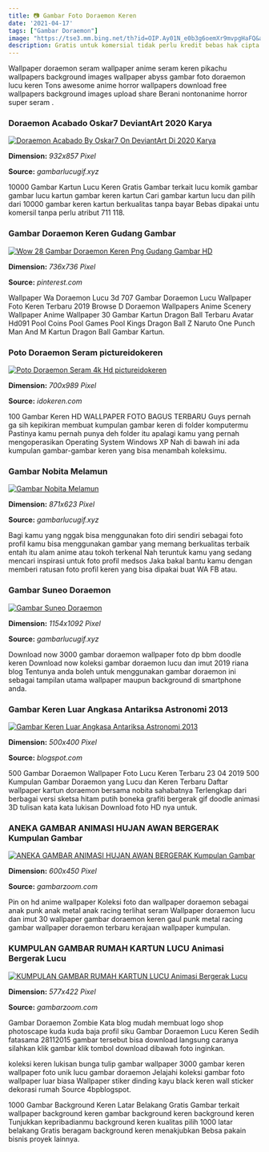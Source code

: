 ```yaml
---
title: 📷 Gambar Foto Doraemon Keren
date: '2021-04-17'
tags: ["Gambar Doraemon"]
image: "https://tse3.mm.bing.net/th?id=OIP.Ay01N_e0b3g6oemXr9mvpgHaFQ&amp;pid=15.1"
description: Gratis untuk komersial tidak perlu kredit bebas hak cipta Penjelasan lengkap seputar gambar doraemon seram keren terbaru 2020 yang bisa digunakan untuk foto 
---
```




Wallpaper doraemon seram wallpaper anime seram keren pikachu wallpapers background images wallpaper abyss gambar foto doraemon lucu keren Tons awesome anime horror wallpapers download free wallpapers background images upload share Berani nontonanime horror super seram .



### Doraemon Acabado Oskar7 DeviantArt 2020 Karya 

[![Doraemon Acabado By Oskar7 On DeviantArt Di 2020  Karya ](https://www.gambarlucugif.xyz/wp-content/uploads/2020/05/Doraemon-Acabado-by-oskar7-on-DeviantArt-di-2020-Karya-seni-3d-....jpg)](https://www.gambarlucugif.xyz/wp-content/uploads/2020/05/Doraemon-Acabado-by-oskar7-on-DeviantArt-di-2020-Karya-seni-3d-....jpg)


**Dimension:** _932x857 Pixel_ 

**Source:** _gambarlucugif.xyz_ 


10000 Gambar Kartun Lucu Keren Gratis Gambar terkait lucu komik gambar gambar lucu kartun gambar keren kartun Cari gambar kartun lucu dan pilih dari 10000 gambar keren kartun berkualitas tanpa bayar Bebas dipakai untu komersil tanpa perlu atribut 711 118.


###  Gambar Doraemon Keren Gudang Gambar 

[![Wow 28 Gambar Doraemon Keren Png  Gudang Gambar HD ](https://i.pinimg.com/736x/59/2b/ab/592babb8413ba915e2581d84a1bf5e5c.jpg)](https://i.pinimg.com/736x/59/2b/ab/592babb8413ba915e2581d84a1bf5e5c.jpg)


**Dimension:** _736x736 Pixel_ 

**Source:** _pinterest.com_ 


Wallpaper Wa Doraemon Lucu 3d 707 Gambar Doraemon Lucu Wallpaper Foto Keren Terbaru 2019 Browse D Doraemon Wallpapers Anime Scenery Wallpaper Anime Wallpaper 30 Gambar Kartun Dragon Ball Terbaru Avatar Hd091 Pool Coins Pool Games Pool Kings Dragon Ball Z Naruto One Punch Man And M Kartun Dragon Ball Gambar Kartun.


### Poto Doraemon Seram pictureidokeren

[![Poto Doraemon Seram 4k Hd  pictureidokeren](https://i.pinimg.com/originals/57/e5/cf/57e5cff4691e85b72c064747d6e9d64e.png)](https://i.pinimg.com/originals/57/e5/cf/57e5cff4691e85b72c064747d6e9d64e.png)


**Dimension:** _700x989 Pixel_ 

**Source:** _idokeren.com_ 


100 Gambar Keren HD WALLPAPER FOTO BAGUS TERBARU Guys pernah ga sih kepikiran membuat kumpulan gambar keren di folder komputermu Pastinya kamu pernah punya deh folder itu apalagi kamu yang pernah mengoperasikan Operating System Windows XP Nah di bawah ini ada kumpulan gambar-gambar keren yang bisa menambah koleksimu.


### Gambar Nobita Melamun

[![Gambar Nobita Melamun](https://www.gambarlucugif.xyz/wp-content/uploads/2020/05/75-Gambar-Doraemon-Keren-Lucu-Sedih-3D-HD-Terbaru-Wallpaper-8.jpg)](https://www.gambarlucugif.xyz/wp-content/uploads/2020/05/75-Gambar-Doraemon-Keren-Lucu-Sedih-3D-HD-Terbaru-Wallpaper-8.jpg)


**Dimension:** _871x623 Pixel_ 

**Source:** _gambarlucugif.xyz_ 


Bagi kamu yang nggak bisa menggunakan foto diri sendiri sebagai foto profil kamu bisa menggunakan gambar yang memang berkualitas terbaik entah itu alam anime atau tokoh terkenal Nah teruntuk kamu yang sedang mencari inspirasi untuk foto profil medsos Jaka bakal bantu kamu dengan memberi ratusan foto profil keren yang bisa dipakai buat WA FB atau.


### Gambar Suneo Doraemon

[![Gambar Suneo Doraemon](https://www.gambarlucugif.xyz/wp-content/uploads/2020/05/Suneo-Doraemon-foto-40388328-Fanpop.jpg)](https://www.gambarlucugif.xyz/wp-content/uploads/2020/05/Suneo-Doraemon-foto-40388328-Fanpop.jpg)


**Dimension:** _1154x1092 Pixel_ 

**Source:** _gambarlucugif.xyz_ 


Download now 3000 gambar doraemon wallpaper foto dp bbm doodle keren Download now koleksi gambar doraemon lucu dan imut 2019 riana blog Tentunya anda boleh untuk menggunakan gambar doraemon ini sebagai tampilan utama wallpaper maupun background di smartphone anda.


### Gambar Keren Luar Angkasa Antariksa Astronomi 2013 

[![Gambar Keren Luar Angkasa Antariksa Astronomi 2013 ](http://1.bp.blogspot.com/_HEjoNp_qRz8/TSsJdck3bgI/AAAAAAAAJeA/oLFuRhwgPm8/s1600/Best+Space+And+Planets+Wallpapers+%25288%2529.jpg)](http://1.bp.blogspot.com/_HEjoNp_qRz8/TSsJdck3bgI/AAAAAAAAJeA/oLFuRhwgPm8/s1600/Best+Space+And+Planets+Wallpapers+%25288%2529.jpg)


**Dimension:** _500x400 Pixel_ 

**Source:** _blogspot.com_ 


500 Gambar Doraemon Wallpaper Foto Lucu Keren Terbaru 23 04 2019 500 Kumpulan Gambar Doraemon yang Lucu dan Keren Terbaru Daftar wallpaper kartun doraemon bersama nobita sahabatnya Terlengkap dari berbagai versi sketsa hitam putih boneka grafiti bergerak gif doodle animasi 3D tulisan kata kata lukisan Download foto HD nya untuk.


### ANEKA GAMBAR ANIMASI HUJAN AWAN BERGERAK Kumpulan Gambar 

[![ANEKA GAMBAR ANIMASI HUJAN AWAN BERGERAK Kumpulan Gambar ](http://4.bp.blogspot.com/-YEOr8VvenzI/U1Sw2HEkmCI/AAAAAAAAADk/ksQxqujluHs/s1600/Gambar+Animasi+Hujan+di+Pegunungan+Pemandangan+Indah+Sendu.gif)](http://4.bp.blogspot.com/-YEOr8VvenzI/U1Sw2HEkmCI/AAAAAAAAADk/ksQxqujluHs/s1600/Gambar+Animasi+Hujan+di+Pegunungan+Pemandangan+Indah+Sendu.gif)


**Dimension:** _600x450 Pixel_ 

**Source:** _gambarzoom.com_ 


Pin on hd anime wallpaper Koleksi foto dan wallpaper doraemon sebagai anak punk anak metal anak racing terlihat seram Wallpaper doraemon lucu dan imut 30 wallpaper gambar doraemon keren gaul punk metal racing gambar wallpaper doraemon terbaru kerajaan wallpaper kumpulan.


### KUMPULAN GAMBAR RUMAH KARTUN LUCU Animasi Bergerak Lucu 

[![KUMPULAN GAMBAR RUMAH KARTUN LUCU  Animasi Bergerak Lucu ](https://1.bp.blogspot.com/-uYIFhwMVaKg/W72r-T9egeI/AAAAAAAAOSw/Wqg9D4j4uaYJ7SCHDPn3UWV5cbm9HcgyQCLcBGAs/s1600/Gambar%2BRumah%2BKartun%2BLucu%2BGarasi%2BMungil.JPG)](https://1.bp.blogspot.com/-uYIFhwMVaKg/W72r-T9egeI/AAAAAAAAOSw/Wqg9D4j4uaYJ7SCHDPn3UWV5cbm9HcgyQCLcBGAs/s1600/Gambar%2BRumah%2BKartun%2BLucu%2BGarasi%2BMungil.JPG)


**Dimension:** _577x422 Pixel_ 

**Source:** _gambarzoom.com_ 



Gambar Doraemon Zombie Kata blog mudah membuat logo shop photoscape kuda kuda baja profil siku Gambar Doraemon Lucu Keren Sedih fatasama 28112015 gambar tersebut bisa download langsung caranya silahkan klik gambar klik tombol download dibawah foto inginkan.


koleksi keren lukisan bunga tulip gambar wallpaper 3000 gambar keren wallpaper foto unik lucu gambar doraemon Jelajahi koleksi gambar foto wallpaper luar biasa Wallpaper stiker dinding kayu black keren wall sticker dekorasi rumah Source 4bpblogspot.


1000 Gambar Background Keren Latar Belakang Gratis Gambar terkait wallpaper background keren gambar background keren background keren Tunjukkan kepribadianmu background keren kualitas pilih 1000 latar belakang Gratis beragam background keren menakjubkan Bebsa pakain bisnis proyek lainnya.




